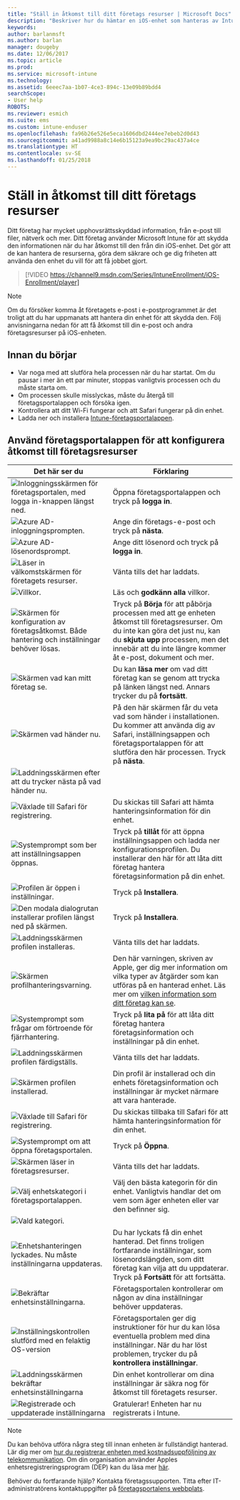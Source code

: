 ```yaml
---
title: "Ställ in åtkomst till ditt företags resurser | Microsoft Docs"
description: "Beskriver hur du hämtar en iOS-enhet som hanteras av Intune"
keywords: 
author: barlanmsft
ms.author: barlan
manager: dougeby
ms.date: 12/06/2017
ms.topic: article
ms.prod: 
ms.service: microsoft-intune
ms.technology: 
ms.assetid: 6eeec7aa-1b07-4ce3-894c-13e09b89bdd4
searchScope:
- User help
ROBOTS: 
ms.reviewer: esmich
ms.suite: ems
ms.custom: intune-enduser
ms.openlocfilehash: fa96b26e526e5eca1606dbd2444ee7ebeb2d0d43
ms.sourcegitcommit: a41ad9988a8c14e6b15123a9ea9bc29ac437a4ce
ms.translationtype: HT
ms.contentlocale: sv-SE
ms.lasthandoff: 01/25/2018
---
```

# <a name="set-up-access-to-your-company-resources"></a>Ställ in åtkomst till ditt företags resurser

Ditt företag har mycket upphovsrättsskyddad information, från e-post till filer, nätverk och mer. Ditt företag använder Microsoft Intune för att skydda den informationen när du har åtkomst till den från din iOS-enhet. Det gör att de kan hantera de resurserna, göra dem säkrare och ge dig friheten att använda den enhet du vill för att få jobbet gjort.

> [!VIDEO https://channel9.msdn.com/Series/IntuneEnrollment/iOS-Enrollment/player]

> [!NOTE]
> Om du försöker komma åt företagets e-post i e-postprogrammet är det troligt att du har uppmanats att hantera din enhet för att skydda den. Följ anvisningarna nedan för att få åtkomst till din e-post och andra företagsresurser på iOS-enheten.

## <a name="before-you-start"></a>Innan du börjar

- Var noga med att slutföra hela processen när du har startat. Om du pausar i mer än ett par minuter, stoppas vanligtvis processen och du måste starta om.
- Om processen skulle misslyckas, måste du återgå till företagsportalappen och försöka igen.
- Kontrollera att ditt Wi-Fi fungerar och att Safari fungerar på din enhet.
- Ladda ner och installera [Intune-företagsportalappen](install-and-sign-in-to-the-intune-company-portal-app-ios.md).


## <a name="using-the-company-portal-app-to-set-up-access-to-company-resources"></a>Använd företagsportalappen för att konfigurera åtkomst till företagsresurser

|Det här ser du|Förklaring|
|---|---|
|![Inloggningsskärmen för företagsportalen, med logga in-knappen längst ned.](./media/ios-0-cp-enroll-1711.png)|Öppna företagsportalappen och tryck på **logga in**.|
|![Azure AD-inloggningsprompten.](./media/ios-0a-cp-enroll-1711.png)|Ange din företags-e-post och tryck på **nästa**.|
|![Azure AD-lösenordsprompt.](./media/ios-0b-cp-enroll-1711.png)|Ange ditt lösenord och tryck på **logga in**.|
|![Läser in välkomstskärmen för företagets resurser.](./media/ios-1-cp-enroll-1711.png)|Vänta tills det har laddats.|
|![Villkor.](./media/ios-2-cp-enroll-1711.png)|Läs och **godkänn alla** villkor.|
|![Skärmen för konfiguration av företagsåtkomst. Både hantering och inställningar behöver lösas.](./media/ios-3-cp-enroll-1711.png)|Tryck på **Börja** för att påbörja processen med att ge enheten åtkomst till företagsresurser. Om du inte kan göra det just nu, kan du **skjuta upp** processen, men det innebär att du inte längre kommer åt e-post, dokument och mer.|
|![Skärmen vad kan mitt företag se.](./media/ios-4-cp-enroll-1711.png)|Du kan **läsa mer** om vad ditt företag kan se genom att trycka på länken längst ned. Annars trycker du på **fortsätt**.|
|![Skärmen vad händer nu.](./media/ios-5-cp-enroll-1711.png)|På den här skärmen får du veta vad som händer i installationen. Du kommer att använda dig av Safari, inställningsappen och företagsportalappen för att slutföra den här processen. Tryck på **nästa**.|
|![Laddningsskärmen efter att du trycker nästa på vad händer nu.](./media/ios-6-cp-enroll-1711.png)||
|![Växlade till Safari för registrering.](./media/ios-7-cp-enroll-1711.png)|Du skickas till Safari att hämta hanteringsinformation för din enhet.|
|![Systemprompt som ber att inställningsappen öppnas.](./media/ios-8-cp-enroll-1711.png)|Tryck på **tillåt** för att öppna inställningsappen och ladda ner konfigurationsprofilen. Du installerar den här för att låta ditt företag hantera företagsinformation på din enhet.|
|![Profilen är öppen i inställningar.](./media/ios-9-cp-enroll-1711.png)|Tryck på **Installera**.|
|![Den modala dialogrutan installerar profilen längst ned på skärmen.](./media/ios-10-cp-enroll-1711.png)|Tryck på **Installera**.|
|![Laddningsskärmen profilen installeras.](./media/ios-11-cp-enroll-1711.png)|Vänta tills det har laddats.|
|![Skärmen profilhanteringsvarning.](./media/ios-12-cp-enroll-1711.png)|Den här varningen, skriven av Apple, ger dig mer information om vilka typer av åtgärder som kan utföras på en hanterad enhet. Läs mer om [vilken information som ditt företag kan se](what-info-can-your-company-see-when-you-enroll-your-device-in-intune.md).|
|![Systemprompt som frågar om förtroende för fjärrhantering.](./media/ios-13-cp-enroll-1711.png)|Tryck på **lita på** för att låta ditt företag hantera företagsinformation och inställningar på din enhet.|
|![Laddningsskärmen profilen färdigställs.](./media/ios-14-cp-enroll-1711.png)|Vänta tills det har laddats.|
|![Skärmen profilen installerad.](./media/ios-15-cp-enroll-1711.png)|Din profil är installerad och din enhets företagsinformation och inställningar är mycket närmare att vara hanterade.|
|![Växlade till Safari för registrering.](./media/ios-16-cp-enroll-1711.png)|Du skickas tillbaka till Safari för att hämta hanteringsinformation för din enhet. |
|![Systemprompt om att öppna företagsportalen.](./media/ios-17-cp-enroll-1711.png)|Tryck på **Öppna**.|
|![Skärmen läser in företagsresurser.](./media/ios-18-cp-enroll-1711.png)|Vänta tills det har laddats.|
|![Välj enhetskategori i företagsportalappen.](./media/ios-19-cp-enroll-1711.png)|Välj den bästa kategorin för din enhet. Vanligtvis handlar det om vem som äger enheten eller var den befinner sig.|
|![Vald kategori.](./media/ios-20-cp-enroll-1711.png)||
|![Enhetshanteringen lyckades. Nu måste inställningarna uppdateras.](./media/ios-21-cp-enroll-1711.png)|Du har lyckats få din enhet hanterad. Det finns troligen fortfarande inställningar, som lösenordslängden, som ditt företag kan vilja att du uppdaterar. Tryck på **Fortsätt** för att fortsätta.|
|![Bekräftar enhetsinställningarna.](./media/ios-22-cp-enroll-1711.png)|Företagsportalen kontrollerar om någon av dina inställningar behöver uppdateras.|
|![Inställningskontrollen slutförd med en felaktig OS-version](./media/ios-23-cp-enroll-1711.png)|Företagsportalen ger dig instruktioner för hur du kan lösa eventuella problem med dina inställningar. När du har löst problemen, trycker du på **kontrollera inställningar**.|
|![Laddningsskärmen bekräftar enhetsinställningarna](./media/ios-24-cp-enroll-1711.png)|Din enhet kontrollerar om dina inställningar är säkra nog för åtkomst till företagets resurser.|
|![Registrerade och uppdaterade inställningarna](./media/ios-25-cp-enroll-1711.png)|Gratulerar! Enheten har nu registrerats i Intune.|

> [!Note]
> Du kan behöva utföra några steg till innan enheten är fullständigt hanterad. Lär dig mer om [hur du registrerar enheten med kostnadsuppföljning av telekommunikation](enroll-your-device-with-telecom-expense-management-ios.md). Om din organisation använder Apples enhetsregistreringsprogram (DEP) kan du läsa mer [här](enroll-your-device-dep-ios.md).

Behöver du fortfarande hjälp? Kontakta företagssupporten. Titta efter IT-administratörens kontaktuppgifter på [företagsportalens webbplats](https://portal.manage.microsoft.com#HelpDeskDialog).
